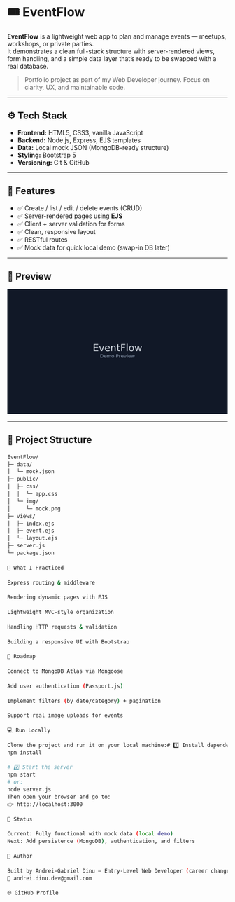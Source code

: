 # 🎟️ EventFlow

**EventFlow** is a lightweight web app to plan and manage events — meetups, workshops, or private parties.  
It demonstrates a clean full-stack structure with server-rendered views, form handling, and a simple data layer that’s ready to be swapped with a real database.

> Portfolio project as part of my Web Developer journey. Focus on clarity, UX, and maintainable code.

---

## ⚙️ Tech Stack

- **Frontend:** HTML5, CSS3, vanilla JavaScript  
- **Backend:** Node.js, Express, EJS templates  
- **Data:** Local mock JSON (MongoDB-ready structure)  
- **Styling:** Bootstrap 5  
- **Versioning:** Git & GitHub  

---

## 🚀 Features

- ✅ Create / list / edit / delete events (CRUD)  
- ✅ Server-rendered pages using **EJS**  
- ✅ Client + server validation for forms  
- ✅ Clean, responsive layout  
- ✅ RESTful routes  
- ✅ Mock data for quick local demo (swap-in DB later)  

---

## 📸 Preview

![Preview](public/img/mock.png)

---

## 🧩 Project Structure

```bash
EventFlow/
├─ data/
│  └─ mock.json
├─ public/
│  ├─ css/
│  │  └─ app.css
│  └─ img/
│     └─ mock.png
├─ views/
│  ├─ index.ejs
│  ├─ event.ejs
│  └─ layout.ejs
├─ server.js
└─ package.json

🧠 What I Practiced

Express routing & middleware

Rendering dynamic pages with EJS

Lightweight MVC-style organization

Handling HTTP requests & validation

Building a responsive UI with Bootstrap

🔮 Roadmap

Connect to MongoDB Atlas via Mongoose

Add user authentication (Passport.js)

Implement filters (by date/category) + pagination

Support real image uploads for events

💻 Run Locally

Clone the project and run it on your local machine:# 1️⃣ Install dependencies
npm install

# 2️⃣ Start the server
npm start
# or:
node server.js
Then open your browser and go to:
👉 http://localhost:3000

📌 Status

Current: Fully functional with mock data (local demo)
Next: Add persistence (MongoDB), authentication, and filters

👤 Author

Built by Andrei-Gabriel Dinu — Entry-Level Web Developer (career change).
📧 andrei.dinu.dev@gmail.com

🌐 GitHub Profile